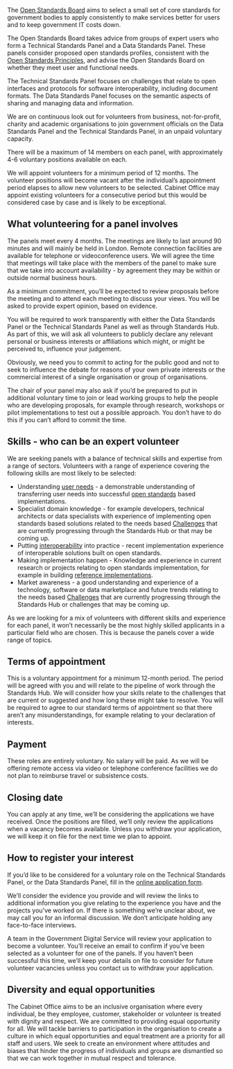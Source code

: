 The [Open Standards Board](open-standards-board) aims to select a small set of core standards for government bodies to apply consistently to make services better for users and to keep government IT costs down.

The Open Standards Board takes advice from groups of expert users who form a Technical Standards Panel and a Data Standards Panel. These panels consider proposed open standards profiles, consistent with the [Open Standards Principles](https://www.gov.uk/government/publications/open-standards-principles/open-standards-principles), and advise the Open Standards Board on whether they meet user and functional needs.

The Technical Standards Panel focuses on challenges that relate to open interfaces and protocols for software interoperability, including document formats. The Data Standards Panel focuses on the semantic aspects of sharing and managing data and information.

We are on continuous look out for volunteers from business, not-for-profit, charity and academic organisations to join government officials on the Data Standards Panel and the Technical Standards Panel, in an unpaid voluntary capacity.

There will be a maximum of 14 members on each panel, with approximately 4-6 voluntary positions available on each.

We will appoint volunteers for a minimum period of 12 months. The volunteer positions will become vacant after the individual’s appointment period elapses to allow new volunteers to be selected. Cabinet Office may appoint existing volunteers for a consecutive period but this would be considered case by case and is likely to be exceptional.

## What volunteering for a panel involves

The panels meet every 4 months. The meetings are likely to last around 90 minutes and will mainly be held in London. Remote connection facilities are available for telephone or videoconference users. We will agree the time that meetings will take place with the members of the panel to make sure that we take into account availability - by agreement they may be within or outside normal business hours.

As a minimum commitment, you’ll be expected to review proposals before the meeting and to attend each meeting to discuss your views. You will be asked to provide expert opinion, based on evidence.

You will be required to work transparently with either the Data Standards Panel or the Technical Standards Panel as well as through Standards Hub. As part of this, we will ask all volunteers to publicly declare any relevant personal or business interests or affiliations which might, or might be perceived to, influence your judgement.

Obviously, we need you to commit to acting for the public good and not to seek to influence the debate for reasons of your own private interests or the commercial interest of a single organisation or group of organisations.

The chair of your panel may also ask if you’d be prepared to put in additional voluntary time to join or lead working groups to help the people who are developing proposals, for example through research, workshops or pilot implementations to test out a possible approach. You don’t have to do this if you can’t afford to commit the time.

## Skills - who can be an expert volunteer

We are seeking panels with a balance of technical skills and expertise from a range of sectors. Volunteers with a range of experience covering the following skills are most likely to be selected:

*   Understanding [user needs](https://www.gov.uk/service-manual/user-centered-design/user-needs.html) - a demonstrable understanding of transferring user needs into successful [open standards](https://www.gov.uk/service-manual/making-software/open-standards-and-licensing.html) based implementations.
*   Specialist domain knowledge - for example developers, technical architects or data specialists with experience of implementing open standards based solutions related to the needs based [Challenges](challenges) that are currently progressing through the Standards Hub or that may be coming up.
*   Putting [interoperability](http://en.wikipedia.org/wiki/Interoperability) into practice - recent implementation experience of interoperable solutions built on open standards.
*   Making implementation happen - Knowledge and experience in current research or projects relating to open standards implementation, for example in building [reference implementations](http://en.wikipedia.org/wiki/Reference_implementation).
*   Market awareness - a good understanding and experience of a technology, software or data marketplace and future trends relating to the needs based [Challenges](challenges) that are currently progressing through the Standards Hub or challenges that may be coming up.

As we are looking for a mix of volunteers with different skills and experience for each panel, it won’t necessarily be the most highly skilled applicants in a particular field who are chosen. This is because the panels cover a wide range of topics.

## Terms of appointment

This is a voluntary appointment for a minimum 12-month period. The period will be agreed with you and will relate to the pipeline of work through the Standards Hub. We will consider how your skills relate to the challenges that are current or suggested and how long these might take to resolve. You will be required to agree to our standard terms of appointment so that there aren’t any misunderstandings, for example relating to your declaration of interests.

## Payment

These roles are entirely voluntary. No salary will be paid. As we will be offering remote access via video or telephone conference facilities we do not plan to reimburse travel or subsistence costs.

## Closing date

You can apply at any time, we’ll be considering the applications we have received. Once the positions are filled, we’ll only review the applications when a vacancy becomes available. Unless you withdraw your application, we will keep it on file for the next time we plan to appoint.

## How to register your interest

If you’d like to be considered for a voluntary role on the Technical Standards Panel, or the Data Standards Panel, fill in the [online application form](https://docs.google.com/forms/d/1U2WalAQlEklM2FxRaGNc-if33AdOM86k5iC9XwdHcEE/viewform).

We’ll consider the evidence you provide and will review the links to additional information you give relating to the experience you have and the projects you’ve worked on. If there is something we’re unclear about, we may call you for an informal discussion. We don’t anticipate holding any face-to-face interviews.

A team in the Government Digital Service will review your application to become a volunteer. You’ll receive an email to confirm if you’ve been selected as a volunteer for one of the panels. If you haven’t been successful this time, we’ll keep your details on file to consider for future volunteer vacancies unless you contact us to withdraw your application.

## Diversity and equal opportunities

The Cabinet Office aims to be an inclusive organisation where every individual, be they employee, customer, stakeholder or volunteer is treated with dignity and respect. We are committed to providing equal opportunity for all. We will tackle barriers to participation in the organisation to create a culture in which equal opportunities and equal treatment are a priority for all staff and users. We seek to create an environment where attitudes and biases that hinder the progress of individuals and groups are dismantled so that we can work together in mutual respect and tolerance.
